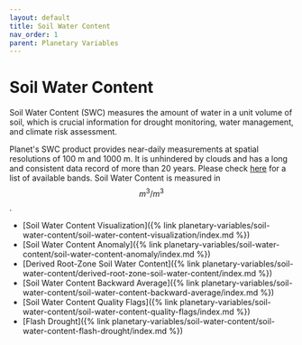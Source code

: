 ```yaml
---
layout: default
title: Soil Water Content
nav_order: 1
parent: Planetary Variables
---
```


# Soil Water Content

Soil Water Content (SWC) measures the amount of water in a unit volume of soil, which is crucial information for drought monitoring, water management, and climate risk assessment.

Planet's SWC product provides near-daily measurements at spatial resolutions of 100 m and 1000 m. It is unhindered by clouds and has a long and consistent data record of more than 20 years. Please check [here](https://docs.sentinel-hub.com/api/latest/data/planetary-variables/soil-water-content/#available-bands) for a list of available bands. Soil Water Content is measured in $$m^3/m^3$$.

-   [Soil Water Content Visualization]({% link planetary-variables/soil-water-content/soil-water-content-visualization/index.md %})
-   [Soil Water Content Anomaly]({% link planetary-variables/soil-water-content/soil-water-content-anomaly/index.md %})
-   [Derived Root-Zone Soil Water Content]({% link planetary-variables/soil-water-content/derived-root-zone-soil-water-content/index.md %})
-   [Soil Water Content Backward Average]({% link planetary-variables/soil-water-content/soil-water-content-backward-average/index.md %})
-   [Soil Water Content Quality Flags]({% link planetary-variables/soil-water-content/soil-water-content-quality-flags/index.md %})
-   [Flash Drought]({% link planetary-variables/soil-water-content/soil-water-content-flash-drought/index.md %})
